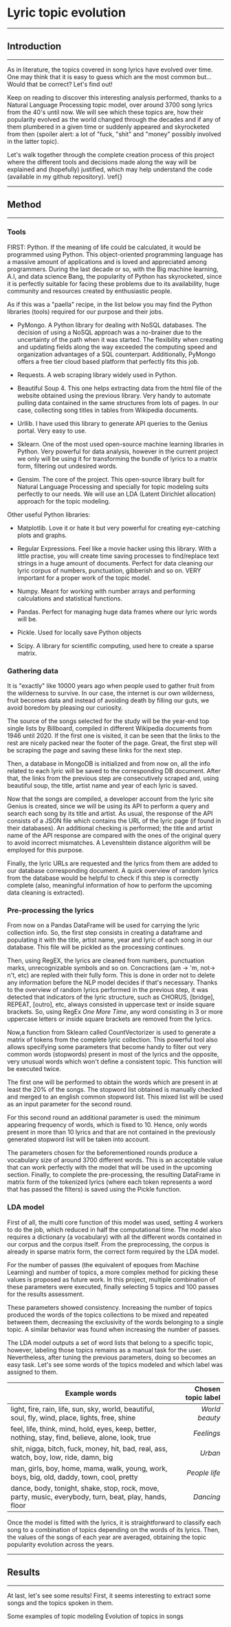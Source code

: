 # Lyric topic evolution

---
## Introduction
---

As in literature, the topics covered in song lyrics have evolved over time. One may think that it is easy to guess which are the most common but... Would that be correct? Let's find out!

Keep on reading to discover this interesting analysis performed, thanks to a Natural Language Processing topic model, over around 3700 song lyrics from the 40's until now. We will see which these topics are,  how their popularity evolved as the world changed through the decades and if any of them plumbered in a given time or suddenly appeared and skyrocketed from then (spoiler alert: a lot of "fuck, "shit" and "money" possibly involved in the latter topic).

Let's walk together through the complete creation process of this project where the different tools and decisions made along the way will be explained and (hopefully) justified, which may help understand the code (available in my github repository). \ref{}


---
## Method
---
### Tools

FIRST: Python.
If the meaning of life could be calculated, it would be programmed using Python. This object-oriented programming language has a massive amount of applications and is loved and appreciated among programmers. During the last decade or so, with the Big machine learning, A.I, and data science Bang, the popularity of Python has skyrocketed, since it is perfectly suitable for facing these problems due to its availability, huge community and resources created by enthusiastic people.

As if this was a "paella" recipe, in the list below you may find the Python libraries (tools) required for our purpose and their jobs.

- PyMongo. A Python library for dealing with NoSQL databases. The decision of using a NoSQL approach was a no-brainer due to the uncertainty of the path when it was started. The flexibility when creating and updating fields along the way exceeded the computing speed and organization advantages of a SQL counterpart. Additionally, PyMongo offers a free tier cloud based platform that perfectly fits this job.

- Requests. A web scraping library widely used in Python.

- Beautiful Soup 4. This one helps extracting data from the html file of the website obtained using the previous library. Very handy to automate pulling data contained in the same structures from lots of pages. In our case, collecting song titles in tables from Wikipedia documents.

- Urllib. I have used this library to generate API queries to the Genius portal. Very easy to use.

- Sklearn. One of the most used open-source machine learning libraries in Python. Very powerful for data analysis, however in the current project we only will be using it for transforming the bundle of lyrics to a matrix form, filtering out undesired words.

- Gensim. The core of the project. This open-source library built for Natural Language Processing and specially for topic modeling suits perfectly to our needs. We will use an LDA (Latent Dirichlet allocation) approach for the topic modeling.

Other useful Python libraries: 

- Matplotlib. Love it or hate it but very powerful for creating eye-catching plots and graphs.

- Regular Expressions. Feel like a movie hacker using this library. With a little practise, you will create time saving processes to find/replace text strings in a huge amount of documents. Perfect for data cleaning our lyric corpus of numbers, punctuation, gibberish and so on. VERY important for a proper work of the topic model.

- Numpy. Meant for working with number arrays and performing calculations and statistical functions.

- Pandas. Perfect for managing huge data frames where our lyric words will be. 

- Pickle. Used for locally save Python objects

- Scipy. A library for scientific computing, used here to create a sparse matrix.

### Gathering data

It is "exactly" like 10000 years ago when people used to gather fruit from the wilderness to survive. In our case, the internet is our own wilderness, fruit becomes data and instead of avoiding death by filling our guts, we avoid boredom by pleasing our curiosity.

The source of the songs selected for the study will be the year-end top single lists by Billboard, compiled in different Wikipedia documents from 1946 until 2020. If the first one is visited, it can be seen that the links to the rest are nicely packed near the footer of the page. Great, the first step will be scraping the page and saving these links for the next step.

Then, a database in MongoDB is initialized and from now on, all the info related to each lyric will be saved to the corresponding DB document. After that, the links from the previous step are consecutively scraped and, using beautiful soup, the title, artist name and year of each lyric is saved.

Now that the songs are compiled, a developer account from the lyric site Genius is created, since we will be using its API to perform a query and search each song by its title and artist. As usual, the response of the API consists of a JSON file which contains the URL of the lyric page (if found in their databases). An additional checking is performed; the title and artist name of the API response are compared with the ones of the original query to avoid incorrect mismatches. A Levenshtein distance algorithm will be employed for this purpose.

Finally, the lyric URLs are requested and the lyrics from them are added to our database corresponding document. A quick overview of random lyrics from the database would be helpful to check if this step is correctly complete (also, meaningful information of how to perform the upcoming data cleaning is extracted).

### Pre-processing the lyrics

From now on a Pandas DataFrame will be used for carrying the lyric collection info. So, the first step consists in creating a dataframe and populating it with the title, artist name, year and lyric of each song in our database. This file will be pickled as the processing continues.

Then, using RegEX, the lyrics are cleaned from numbers, punctuation marks, unrecognizable symbols and so on. Concractions (am -> 'm, not-> n't, etc) are repled with their fully form. This is done in order not to delete any information before the NLP model decides if that's necessary. Thanks to the overview of random lyrics performed in the previous step, it was detected that indicators of the lyric structure, such as CHORUS, [bridge], REPEAT, [outro], etc, always consisted in uppercase text or inside square brackets. So, using RegEx *One More Time*, any word consisting in 3 or more uppercase letters or inside square brackets are removed from the lyrics.

Now,a function from Sklearn called CountVectorizer is used to generate a matrix of tokens from the complete lyric collection. This powerful tool also allows specifying some parameters that become handy to filter out very common words (stopwords) present in most of the lyrics and the opposite, very unusual words which won't define a consistent topic. This function will be executed twice. 

The first one will be performed to obtain the words which are present in at least the 20% of the songs. The stopword list obtained is manually checked and merged to an english common stopword list. This mixed list will be used as an input parameter for the second round. 

For this second round an additional parameter is used: the minimum appearing frequency of words, which is fixed to 10. Hence, only words present in more than 10 lyrics and that are not contained in the previously generated stopword list will be taken into account. 

The parameters chosen for the beforementioned rounds produce a vocabulary size of around 3700 different words. This is an acceptable value that can work perfectly with the model that will be used in the upcoming section. Finally, to complete the pre-processing, the resulting DataFrame in matrix form of the tokenized lyrics (where each token represents a word that has passed the filters) is saved using the Pickle function.


### LDA model

First of all, the multi core function of this model was used, setting 4 workers to do the job, which reduced in half the computational time. The model also requires a dictionary (a vocabulary) with all the different words contained in our corpus and the corpus itself. From the preprocessing, the corpus is already in sparse matrix form, the correct form required by the LDA model.

For the number of passes (the equivalent of epoques from Machine Learning) and number of topics, a more complex method for picking these values is proposed as future work. In this project, multiple combination of these parameters were executed, finally selecting 5 topics and 100 passes for the results assessment. 

These parameters showed consistency. Increasing the number of topics produced the words of the topics collections to be mixed and repeated between them, decreasing the exclusivity of the words belonging to a single topic. A similar behavior was found when increasing the number of passes. 

The LDA model outputs a set of word lists that belong to a specific topic, however, labeling those topics remains as a manual task for the user. Nevertheless, after tuning the previous parameters, doing so becomes an easy task. Let's see some words of the topics modeled and which label was assigned to them.

|Example words																								|Chosen topic label	|
|-----------------------------------------------------------------------------------------------------------|------------------:|
|light, fire, rain, life, sun, sky, world, beautiful, soul, fly, wind, place, lights, free, shine			|*World beauty*		|
|feel, life, think, mind, hold, eyes, keep, better, nothing, stay, find, believe, alone, look, true			|*Feelings*			|
|shit, nigga, bitch, fuck, money, hit, bad, real, ass, watch, boy, low, ride, damn, big						|*Urban*			|
|man, girls, boy, home, mama, walk, young, work, boys, big, old, daddy, town, cool, pretty					|*People life*		|
|dance, body, tonight, shake, stop, rock, move, party, music, everybody, turn, beat, play, hands, floor		|*Dancing*			|

Once the model is fitted with the lyrics, it is straightforward to classify each song to a combination of topics depending on the words of its lyrics. Then, the values of the songs of each year are averaged, obtaining the topic popularity evolution across the years. 

---
## Results
---

At last, let's see some results! First, it seems interesting to extract some songs and the topics spoken in them.  


Some examples of topic modeling
	Evolution of topics in songs
